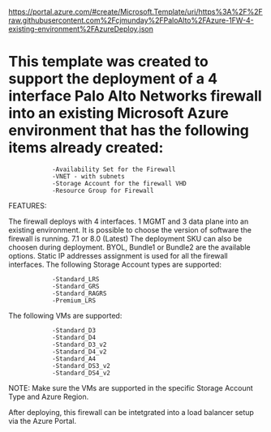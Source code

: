 https://portal.azure.com/#create/Microsoft.Template/uri/https%3A%2F%2Fraw.githubusercontent.com%2Fcjmunday%2FPaloAlto%2FAzure-1FW-4-existing-environment%2FAzureDeploy.json
# This template was created to support the deployment of a 4 interface Palo Alto Networks firewall into an existing Microsoft Azure environment that has the following items already created:

                -Availability Set for the Firewall
                -VNET - with subnets
                -Storage Account for the firewall VHD
                -Resource Group for Firewall
FEATURES:

The firewall deploys with 4 interfaces. 1 MGMT and 3 data plane into an existing environment.
It is possible to choose the version of software the firewall is running. 7.1 or 8.0 (Latest)
The deployment SKU can also be choosen during deployment. BYOL, Bundle1 or Bundle2 are the available options.
Static IP addresses assignment is used for all the firewall interfaces.
The following Storage Account types are supported:

                -Standard_LRS
                -Standard_GRS
                -Standard_RAGRS
                -Premium_LRS
The following VMs are supported:

                -Standard_D3
                -Standard_D4
                -Standard_D3_v2
                -Standard_D4_v2
                -Standard_A4
                -Standard_DS3_v2
                -Standard_DS4_v2
NOTE: Make sure the VMs are supported in the specific Storage Account Type and Azure Region.

After deploying, this firewall can be intetgrated into a load balancer setup via the Azure Portal.
